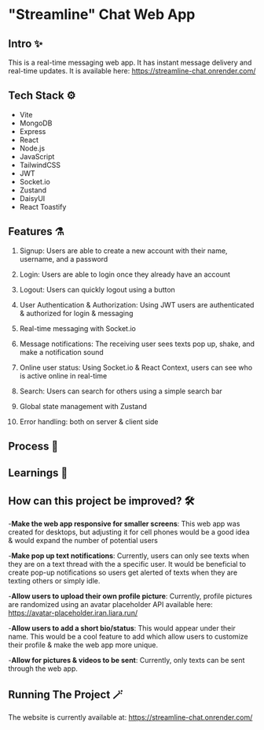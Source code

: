 # "Streamline" Chat Web App

## Intro ✨

This is a real-time messaging web app. It has instant message delivery and real-time updates. It is available here: <https://streamline-chat.onrender.com/>

## Tech Stack ⚙️

- Vite
- MongoDB
- Express
- React
- Node.js
- JavaScript
- TailwindCSS
- JWT
- Socket.io
- Zustand
- DaisyUI
- React Toastify


## Features ⚗️

1. Signup: Users are able to create a new account with their name, username, and a password

2. Login: Users are able to login once they already have an account

3. Logout: Users can quickly logout using a button

4. User Authentication & Authorization: Using JWT users are authenticated & authorized for login & messaging
  
5. Real-time messaging with Socket.io
 
6. Message notifications: The receiving user sees texts pop up, shake, and make a notification sound
   
7. Online user status: Using Socket.io & React Context, users can see who is active online in real-time
  
8. Search: Users can search for others using a simple search bar

9. Global state management with Zustand

10. Error handling: both on server & client side


## Process 🫧



## Learnings 📖



## How can this project be improved? 🛠️

-**Make the web app responsive for smaller screens**: This web app was created for desktops, but adjusting it for cell phones would be a good idea & would expand the number of potential users

-**Make pop up text notifications**: Currently, users can only see texts when they are on a text thread with the a specific user. It would be beneficial to create pop-up notifications so users get alerted of texts when they are texting others or simply idle.

-**Allow users to upload their own profile picture**: Currently, profile pictures are randomized using an avatar placeholder API available here: <https://avatar-placeholder.iran.liara.run/>

-**Allow users to add a short bio/status**: This would appear under their name. This would be a cool feature to add which allow users to customize their profile & make the web app more unique.

-**Allow for pictures & videos to be sent**: Currently, only texts can be sent through the web app.


## Running The Project 🪄

The website is currently available at: <https://streamline-chat.onrender.com/>
